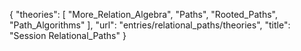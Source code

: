 {
    "theories": [
        "More_Relation_Algebra",
        "Paths",
        "Rooted_Paths",
        "Path_Algorithms"
    ],
    "url": "entries/relational_paths/theories",
    "title": "Session Relational_Paths"
}